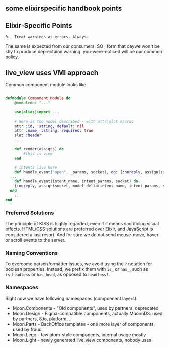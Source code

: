## some elixirspecific handbook points

## Elixir-Specific Points
	0.  Treat warnings as errors. Always. 
  The same is expected from our consumers. SO , form that daywe won't be shy to produce deprectaion warning. you-were-noticed will be our common policy.


## live_view uses VMI approach
Common component module looks like

```elixir

defmodule Component.Module do
	@moduledoc "..."

	use|alias|import ...

	# here is the model described - with attr|slot macros
	attr :id, :string, default: nil
	attr :name, :string, required: true
	slot :header
	....

	def render(assigns) do
		#this is view
	end 

	# intents live here
	def handle_event("open", _params, socket), do: {:noreply, assign(socket, is_open: true)}
  ...
	def handle_event(intent_name, intent_params, socket) do
    {:noreply, assign(socket, model_delta(intent_name, intent_params, socket))}
  end
	...
end

```

### Preferred Solutions
The principle of KISS is highly regarded, even if it means sacrificing visual effects. HTML/CSS solutions are preferred over Elixir, and JavaScript is considered a last resort. And for sure we do not send mouse-move, hover or scroll events to the server.

### Naming Conventions
To overcome parser/formatter issues, we avoid using the `?` notation for boolean properties. Instead, we prefix them with `is_` or `has_`, such as `is_headless` or `has_head`, as opposed to `headless?`.

### Namespaces
Right now we have following namespaces (compoenent layers):
- Moon.Components - "Old components", used by partners. deprecated
- Moon.Design - Figma-compatible components, actually MoonnDS. used by partners, 8.io, platform, ...
- Moon.Parts - BackOffice templates - one more layer of components, used by fraud
- Moon.Lego - few atom-style components, internal usage mostly
- Moon.Light - newly generated live_view components, nobody uses
